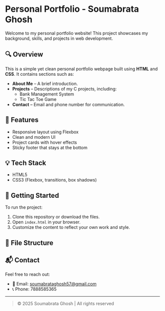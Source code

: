 # Personal Portfolio - Soumabrata Ghosh

Welcome to my personal portfolio website! This project showcases my background, skills, and projects in web development.

## 🔍 Overview

This is a simple yet clean personal portfolio webpage built using **HTML** and **CSS**. It contains sections such as:

- **About Me** – A brief introduction.
- **Projects** – Descriptions of my C projects, including:
  - Bank Management System
  - Tic Tac Toe Game
- **Contact** – Email and phone number for communication.

## 🚀 Features

- Responsive layout using Flexbox
- Clean and modern UI
- Project cards with hover effects
- Sticky footer that stays at the bottom

## 💡 Tech Stack

- HTML5
- CSS3 (Flexbox, transitions, box shadows)

## 🏁 Getting Started

To run the project:

1. Clone this repository or download the files.
2. Open `index.html` in your browser.
3. Customize the content to reflect your own work and style.

## 📁 File Structure


## 📬 Contact

Feel free to reach out:

- 📧 Email: soumabrataghosh57@gmail.com  
- 📞 Phone: 7888585365

---

> © 2025 Soumabrata Ghosh | All rights reserved

